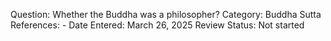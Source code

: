 Question: Whether the Buddha was a philosopher?
Category: Buddha
Sutta References: -
Date Entered: March 26, 2025
Review Status: Not started